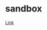 # sandbox

[Link](https://app.diagrams.net/?libs=general;flowchart#Hudothemath1984%2Fsandbox%2Fmaster%2FUntitled%20Diagram.drawio)
